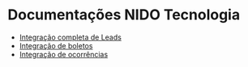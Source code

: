 # Documentações NIDO Tecnologia

- [Integração completa de Leads](./full_lead.md)
- [Integração de boletos](./boletos.md)
- [Integração de ocorrências](./ocorrencias.md)
